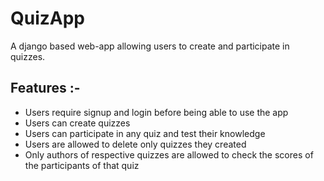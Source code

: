 # QuizApp
A django based web-app allowing users to create and participate in quizzes.
<h2>Features :-</h2>
<ul>
<li>Users require signup and login before being able to use the app</li>
<li>Users can create quizzes</li>
<li>Users can participate in any quiz and test their knowledge</li>
<li>Users are allowed to delete only quizzes they created</li>
<li>Only authors of respective quizzes are allowed to check the scores of the participants of that quiz</li>
